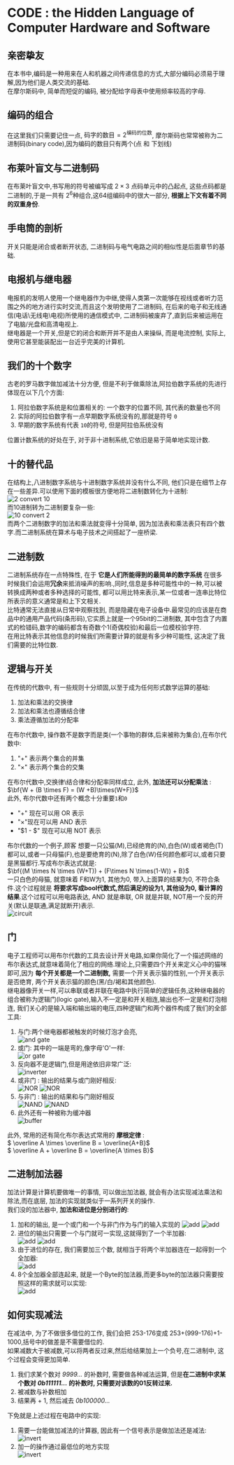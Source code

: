 # CODE : the Hidden Language of Computer Hardware and Software

## 亲密挚友
在本书中,编码是一种用来在人和机器之间传递信息的方式,大部分编码必须易于理解,因为他们是人类交流的基础.<br>
在摩尔斯码中, 简单而短促的编码, 被分配给字母表中使用频率较高的字母.
## 编码的组合
在这里我们只需要记住一点, $\text{码字的数目} = 2 ^{\text{编码的位数}}$, 摩尔斯码也常常被称为二进制码(binary code),因为编码的数目只有两个(点 和 下划线)

## 布莱叶盲文与二进制码
在布莱叶盲文中,书写用的符号被编写成 $2 \times 3$ 点码单元中的凸起点, 这些点码都是二进制的,于是一共有 $2^6$种组合,这64组编码中的很大一部分, __根据上下文有着不同的双重身份__.

## 手电筒的剖析
开关只能是闭合或者断开状态, 二进制码与电气电路之间的相似性是后面章节的基础.

## 电报机与继电器
电报机的发明人使用一个继电器作为中继,使得人类第一次能够在视线或者听力范围之外的地方进行实时交流,而且这个发明使用了二进制码, 在后来的电子和无线通信(电话\无线电\电视)所使用的通信模式中, 二进制码被废弃了,直到后来被运用在了电脑/光盘和高清电视上.<br>
继电器是一个开关,但是它的闭合和断开并不是由人来操纵, 而是电流控制, 实际上, 使用它甚至能装配出一台近乎完美的计算机.

## 我们的十个数字
古老的罗马数字做加减法十分方便, 但是不利于做乘除法,阿拉伯数字系统的先进行体现在以下几个方面:
1. 阿拉伯数字系统是和位置相关的: 一个数字的位置不同, 其代表的数量也不同
2. 实际的阿拉伯数字有一点早期数字系统没有的,那就是符号 `0`
3. 早期的数字系统有代表 `10`的符号, 但是阿拉伯系统没有

位置计数系统的好处在于, 对于非十进制系统,它依旧是易于简单地实现计数.

## 十的替代品
在结构上,八进制数字系统与十进制数字系统并没有什么不同, 他们只是在细节上存在一些差异.可以使用下面的模板很方便地将二进制数转化为十进制:<br>
![2 convert 10](figure/8.1.png)<br>
而10进制转为二进制要复杂一些:<br>
![10 convert 2](figure/8.2.png)<br>
而两个二进制数字的加法和乘法就变得十分简单, 因为加法表和乘法表只有四个数字.而二进制系统在算术与电子技术之间搭起了一座桥梁.

## 二进制数
二进制系统存在一点特殊性, 在于 __它是人们所能得到的最简单的数字系统__ 在很多时候我们会运用**冗余**来抵消噪声的影响.,同时,信息是多种可能性中的一种,可以被转换成两种或者多种选择的可能性, 都可以用比特来表示,某一位或者一连串比特位所表示的意义通常是和上下文相关.<br>
比特通常无法直接从日常中观察找到, 而是隐藏在电子设备中.最常见的应该是在商品中的通用产品代码(条形码),它实质上就是一个95bit的二进制数, 其中包含了内置式的检错码,数字的编码都含有奇数个1(奇偶校验)和最后一位模校验字符.<br>
在用比特表示其他信息的时候我们所需要计算的就是有多少种可能性, 这决定了我们需要的比特位数.

## 逻辑与开关
在传统的代数中, 有一些规则十分顽固,以至于成为任何形式数学运算的基础:
1. 加法和乘法的交换律
2. 加法和乘法也遵循结合律
3. 乘法遵循加法的分配率

在布尔代数中, 操作数不是数字而是类(一个事物的群体,后来被称为集合),在布尔代数中:
1. "$+$" 表示两个集合的并集
2. "$\times$" 表示两个集合的交集

在布尔代数中,交换律\结合律和分配率同样成立, 此外, **加法还可以分配乘法** :<br>
$\bf{W + (B \times F) = (W +B)\times(W+F)}$<br>
此外, 布尔代数中还有两个概念十分重要`1`和`0`

* "$+$" 现在可以用 OR 表示
* "$\times$"现在可以用 AND 表示
* "$1 - $" 现在可以用 NOT 表示

布尔代数的一个例子,顾客 想要一只公猫(M),已经绝育的(N),白色(W)或者褐色(T)都可以,或者一只母猫(F),也是要绝育的(N),除了白色(W)任何颜色都可以,或者只要是黑猫都行.写成布尔表达式就是:<br>
$\bf{(M \times N \times (W+T)) + (F\times N \times(1-W)) + B}$<br>
一只白色的母猫, 就意味着 F和W为1, 其他为0, 带入上面算的结果为0, 不符合条件.这个过程就是 **将要求写成bool代数式,然后满足的设为1, 其他设为0, 看计算的结果**.这个过程可以用电路表达, AND 就是串联, OR 就是并联, NOT用一个反的开关(默认是联通,满足就断开)表示.<br>
![circuit](figure/10.1.png)

## 门
电子工程师可以用布尔代数的工具去设计开关电路,如果你简化了一个描述网络的布尔表达式,就意味着简化了相应的网络.理论上,只需要四个开关来定义心中的猫咪即可,因为 __每个开关都是一个二进制数,__ 需要一个开关表示猫的性别,一个开关表示是否绝育, 两个开关表示猫的颜色(黑/白/褐和其他颜色).<br>
继电器像开关一样,可以串联或者并联在电路中执行简单的逻辑任务,这种继电器的组合被称为逻辑门(logic gate),输入不一定是和开关相连,输出也不一定是和灯泡相连, 我们关心的是输入端和输出端的电压,四种逻辑门和两个器件构成了我们的全部工具:
1. 与门:两个继电器都被触发的时候灯泡才会亮,<br>
![and gate](figure/11.1.png)
2. 或门: 其中的一端是弯的,像字母'O'一样:<br>
![or gate](figure/11.2.png)
3. 反向器不是逻辑门,但是用途依旧非常广泛:<br>
![inverter](figure/11.3.png)
4. 或非门 : 输出的结果与或门刚好相反:<br>
![NOR](figure/11.4.png) ![NOR](figure/11.5.png)
5. 与非门 : 输出的结果和与门刚好相反<br>
![NAND](figure/11.6.png) ![NAND](figure/11.7.png)
6. 此外还有一种被称为缓冲器<br>
![buffer](figure/11.8.png)

此外, 常用的还有简化布尔表达式常用的 **摩根定律** :<br>
$ \overline A \times \overline B = \overline{A+B}$ <br>
$ \overline A + \overline B = \overline{A \times B}$ <br>

## 二进制加法器
加法计算是计算机要做唯一的事情, 可以做出加法器, 就会有办法实现减法乘法和除法,而在底层, 加法的实现就类似于一系列开关的操作.<br>
我们没的加法器中, __加法和进位是分别进行的__:
1. 加和的输出, 是一个或门和一个与非门作为与门的输入实现的
![add](figure/12.1.png) 
![add](figure/12.2.png)
2. 进位的输出只需要一个与门就可一实现,这就得到了一个半加器:<br>
![add](figure/12.3.png) ![add](figure/12.4.png)
3. 由于进位的存在, 我们需要加三个数, 就相当于将两个半加器连在一起得到一个全加器:<br>
![add](figure/12.5.png)
4. 8个全加器全部连起来, 就是一个Byte的加法器,而更多byte的加法器只需要按照这样的需求就可以实现:<br>
![add](figure/12.6.png)

## 如何实现减法
在减法中, 为了不做很多借位的工作, 我们会把 253-176变成 253+(999-176)+1-1000,括号中的做差是不需要借位的.<br>
如果减数大于被减数,可以将两者反过来,然后给结果加上一个负号,在二进制中, 这个过程会变得更加简单.
1. 我们求某个数对 _9999..._ 的补数时, 需要做各种减法运算, 但是**在二进制中求某个数对 _0b111111..._ 的补数时, 只需要对该数的01反转过来.**
2. 被减数与补数相加
3. 结果再 + 1, 然后减去 _0b100000..._

下免就是上述过程在电路中的实现:
1. 需要一台能做加减法的计算器, 因此有一个信号表示是做加法还是减法:<br>
![invert](figure/13.1.png)<br>
2. 加一的操作通过最低位的地方实现<br>
![invert](figure/13.2.png)<br>